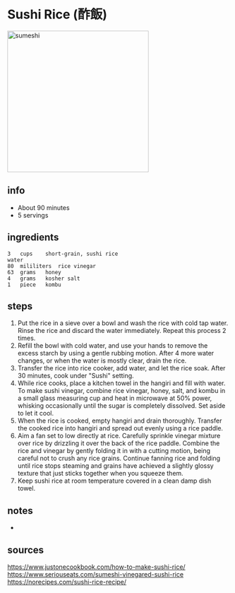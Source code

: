# Sushi Rice (酢飯)
<img src="https://www.justonecookbook.com/wp-content/uploads/2019/08/How-to-Make-Sushi-Rice-3329-I.jpg" alt="sumeshi" width="320"/>

## info  
* About 90 minutes
* 5 servings

## ingredients  
```
3	cups	short-grain, sushi rice
water
80	mililiters	rice vinegar
63	grams	honey
4	grams	kosher salt
1	piece	kombu
```

## steps  
1. Put the rice in a sieve over a bowl and wash the rice with cold tap water. Rinse the rice and discard the water immediately. Repeat this process 2 times.
2. Refill the bowl with cold water, and use your hands to remove the excess starch by using a gentle rubbing motion. After 4 more water changes, or when the water is mostly clear, drain the rice.
3. Transfer the rice into rice cooker, add water, and let the rice soak. After 30 minutes, cook under "Sushi" setting.
4. While rice cooks, place a kitchen towel in the hangiri and fill with water. To make sushi vinegar, combine rice vinegar, honey, salt, and kombu in a small glass measuring cup and heat in microwave at 50% power, whisking occasionally until the sugar is completely dissolved. Set aside to let it cool.
5. When the rice is cooked, empty hangiri and drain thoroughly. Transfer the cooked rice into hangiri and spread out evenly using a rice paddle.
6. Aim a fan set to low directly at rice. Carefully sprinkle vinegar mixture over rice by drizzling it over the back of the rice paddle. Combine the rice and vinegar by gently folding it in with a cutting motion, being careful not to crush any rice grains. Continue fanning rice and folding until rice stops steaming and grains have achieved a slightly glossy texture that just sticks together when you squeeze them.
7. Keep sushi rice at room temperature covered in a clean damp dish towel.

## notes  
* 

## sources   
https://www.justonecookbook.com/how-to-make-sushi-rice/
https://www.seriouseats.com/sumeshi-vinegared-sushi-rice
https://norecipes.com/sushi-rice-recipe/
